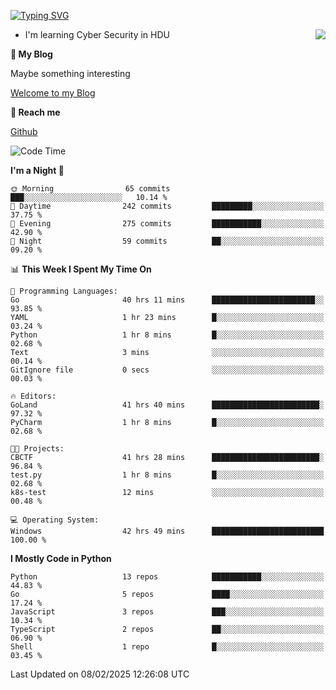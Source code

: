 [![Typing SVG](https://readme-typing-svg.herokuapp.com?font=Fira+Code&pause=1000&random=false&width=450&height=60&lines=Hello+%F0%9F%91%8B%F0%9F%8F%BB;I'm+JBNRZ)](https://git.io/typing-svg)

<a href="#">
  <img align="right" src="https://github-readme-stats.vercel.app/api?username=JBNRZ&show_icons=true&bg_color=15,f2f7fd,E0EAFC" />
</a>

- I'm learning Cyber Security in HDU

 **🌱 My Blog**

Maybe something interesting

[Welcome to my Blog](https://jbnrz.com.cn/)

 **💬 Reach me** 

[Github](https://github.com/JBNRZ)


<!--START_SECTION:waka-->
![Code Time](http://img.shields.io/badge/Code%20Time-953%20hrs%2043%20mins-blue)

**I'm a Night 🦉** 

```text
🌞 Morning                65 commits          ███░░░░░░░░░░░░░░░░░░░░░░   10.14 % 
🌆 Daytime                242 commits         █████████░░░░░░░░░░░░░░░░   37.75 % 
🌃 Evening                275 commits         ███████████░░░░░░░░░░░░░░   42.90 % 
🌙 Night                  59 commits          ██░░░░░░░░░░░░░░░░░░░░░░░   09.20 % 
```


📊 **This Week I Spent My Time On** 

```text
💬 Programming Languages: 
Go                       40 hrs 11 mins      ███████████████████████░░   93.85 % 
YAML                     1 hr 23 mins        █░░░░░░░░░░░░░░░░░░░░░░░░   03.24 % 
Python                   1 hr 8 mins         █░░░░░░░░░░░░░░░░░░░░░░░░   02.68 % 
Text                     3 mins              ░░░░░░░░░░░░░░░░░░░░░░░░░   00.14 % 
GitIgnore file           0 secs              ░░░░░░░░░░░░░░░░░░░░░░░░░   00.03 % 

🔥 Editors: 
GoLand                   41 hrs 40 mins      ████████████████████████░   97.32 % 
PyCharm                  1 hr 8 mins         █░░░░░░░░░░░░░░░░░░░░░░░░   02.68 % 

🐱‍💻 Projects: 
CBCTF                    41 hrs 28 mins      ████████████████████████░   96.84 % 
test.py                  1 hr 8 mins         █░░░░░░░░░░░░░░░░░░░░░░░░   02.68 % 
k8s-test                 12 mins             ░░░░░░░░░░░░░░░░░░░░░░░░░   00.48 % 

💻 Operating System: 
Windows                  42 hrs 49 mins      █████████████████████████   100.00 % 
```

**I Mostly Code in Python** 

```text
Python                   13 repos            ███████████░░░░░░░░░░░░░░   44.83 % 
Go                       5 repos             ████░░░░░░░░░░░░░░░░░░░░░   17.24 % 
JavaScript               3 repos             ███░░░░░░░░░░░░░░░░░░░░░░   10.34 % 
TypeScript               2 repos             ██░░░░░░░░░░░░░░░░░░░░░░░   06.90 % 
Shell                    1 repo              █░░░░░░░░░░░░░░░░░░░░░░░░   03.45 % 
```




 Last Updated on 08/02/2025 12:26:08 UTC
<!--END_SECTION:waka-->
